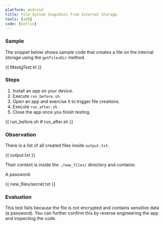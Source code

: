 ```yaml
---
platform: android
title: File System Snapshots from Internal Storage 
tools: [adb]
code: [kotlin]
---
```


### Sample

The snippet below shows sample code that creates a file on the internal storage using the `getFilesDir` method.

{{ MastgTest.kt }}

### Steps

1. Install an app on your device.
2. Execute `run_before.sh`.
3. Open an app and exercise it to trigger file creations.
4. Execute `run_after.sh`.
5. Close the app once you finish testing.

{{ run_before.sh # run_after.sh }}

### Observation

There is a list of all created files inside `output.txt`.

{{ output.txt }}

Their content is inside the `./new_files/` directory and contains:

A password:

{{ new_files/secret.txt }}

### Evaluation

This test fails because the file is not encrypted and contains sensitive data (a password). You can further confirm this by reverse engineering the app and inspecting the code.
